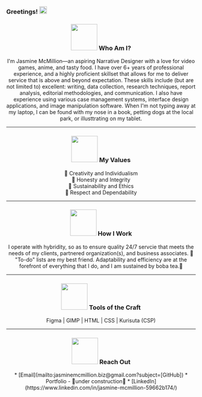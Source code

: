 ### Greetings! <img src="https://user-images.githubusercontent.com/120766467/208255819-810caddf-c29e-4ba9-a257-94f6bad3d394.gif" width="20" height="20"/> 
<h3 align="center">
<img src="https://user-images.githubusercontent.com/120766467/208231612-76f98938-5e66-44fc-b546-0c07b586a6f0.png" width="70" height="70"/> Who Am I?</h3>
<p align="center">I'm Jasmine McMillion—an aspiring Narrative Designer with a love for video games, anime, and tasty food. I have over 6+ years of professional experience, and a highly proficient skillset that allows for me to deliver service that is above and beyond expectation. These skills include (but are not limited to) excellent: writing, data collection, research techniques, report analysis, editorial methodologies, and communication. I also have experience using various case management systems, interface design applications, and image manipulation software. When I'm not typing away at my laptop, I can be found with my nose in a book, petting dogs at the local park, or illusttrating on my tablet.</p>
<hr>

<h3 align="center">
<img src="https://user-images.githubusercontent.com/120766467/208232097-8063bb3b-8f5f-4b5f-b4c5-ed952bdf6c75.png" width="70" height="70"/> My Values</h3>
<p align="center">
🍓 Creativity and Individualism
<br>🍓 Honesty and Integrity
  <br>🍓 Sustainability and Ethics 
<br>🍓 Respect and Dependability 
</p>
<hr>

<h3 align="center">
<img src="https://user-images.githubusercontent.com/120766467/208232332-38f38315-c1e8-4dc3-bf1b-64e0c0f363ae.png" width="70" height="70"/> How I Work</h3>
<p align="center">I operate with hybridity, so as to ensure quality 24/7 servcie that meets the needs of my clients, partnered organization(s), and business associates. 💌 "To-do" lists are my best friend. Adaptability and efficiency are at the forefront of everything that I do, and I am sustained by boba tea.🧋</p>
<hr>

<h3 align="center">
<img src="https://user-images.githubusercontent.com/120766467/208232870-66b32588-0f06-48a8-bef0-225cc10a4674.png" width="70" height="70"/> Tools of the Craft</h3>
<p align="center">Figma | GIMP | HTML | CSS | Kurisuta (CSP)</p>
<hr>

<h3 align="center"> 
<img src="https://user-images.githubusercontent.com/120766467/208234466-dff04ddd-63bf-4480-a0b1-59defb93f34e.png" width="70" height="70"/> Reach Out</h3>
<p align="center">
* [Email](mailto:jasminemcmillion.biz@gmail.com?subject=[GitHub])
* Portfolio - 🚧under construction🚧
* [LinkedIn](https://www.linkedin.com/in/jasmine-mcmillion-59662b174/)</p>
